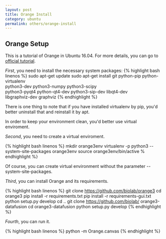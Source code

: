 ```yaml
---
layout: post
title: Orange Install
category: ubuntu
permalink: others/orange-install
---
```


## Orange Setup

This is a tutorial of Orange in Ubuntu 16.04. For more details, you can go to [official tutorial](http://biolab.github.io/datafusion-installation-guide/).

*First*, you need to install the necessary system packages:
{% highlight bash linenos %}
    sudo apt-get update
    sudo apt-get install git python-pip python-virtualenv \
  python3-dev python3-numpy python3-scipy \
  python3-pyqt4 python-qt4-dev python3-sip-dev libqt4-dev \
  libgraphviz-dev graphviz 
{% endhighlight %}

There is one thing to note that if you have installed virtualenv by pip, you'd better uninstall that and reinstall it by apt.

In order to keep your environment clean, you'd better use virtual enviroment.

*Second*, you need to create a virtual enviroment.

{% highlight bash linenos %}
    mkdir orange3env
    virtualenv -p python3 --system-site-packages orange3env
    source orange3env/bin/active
 % endhighlight %}

Of course, you can create virtual environment without the parameter --system-site-packages.

*Third*, you can install Orange and its requirements.

{% highlight bash linenos %}
    git clone https://github.com/biolab/orange3
    cd orange3
    pip install -r requirements.txt
    pip install -r requirements-gui.txt
    python setup.py develop
    cd ..
    git clone https://github.com/biolab/        orange3-datafusion
    cd orange3-datafusion
    python setup.py develop
{% endhighlight %}

*Fourth*, you can run it.

{% highlight bash linenos %}
    python -m Orange.canvas
{% endhighlight %}
